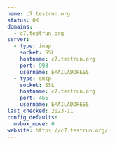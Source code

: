 ```yaml
---
name: c7.testrun.org
status: OK
domains: 
  - c7.testrun.org
server:
  - type: imap
    socket: SSL
    hostname: c7.testrun.org
    port: 993
    username: EMAILADDRESS
  - type: smtp
    socket: SSL
    hostname: c7.testrun.org
    port: 465
    username: EMAILADDRESS
last_checked: 2023-11
config_defaults:
  mvbox_move: 0
website: https://c7.testrun.org/
---
```

